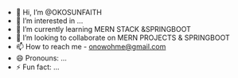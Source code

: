 - 👋 Hi, I’m @OKOSUNFAITH
- 👀 I’m interested in ...
- 🌱 I’m currently learning MERN STACK &SPRINGBOOT
- 💞️ I’m looking to collaborate on MERN PROJECTS & SPRINGBOOT
- 📫 How to reach me - onowohme@gmail.com
- 😄 Pronouns: ...
- ⚡ Fun fact: ...

<!---
OKOSUNFAITH/OKOSUNFAITH is a ✨ special ✨ repository because its `README.md` (this file) appears on your GitHub profile.
You can click the Preview link to take a look at your changes.
--->
